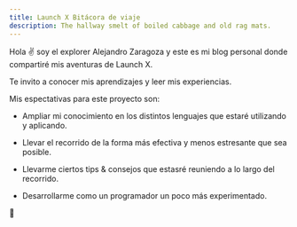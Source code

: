 ```yaml
---
title: Launch X Bitácora de viaje
description: The hallway smelt of boiled cabbage and old rag mats.
---
```


Hola ✌️  soy el explorer Alejandro Zaragoza y este es mi blog personal donde compartiré mis aventuras de Launch X.

Te invito a conocer mis aprendizajes y leer mis experiencias.

Mis espectativas para este proyecto son:
- Ampliar mi conocimiento en los distintos lenguajes que estaré utilizando y aplicando.

- Llevar el recorrido de la forma más efectiva y menos estresante que sea posible.

- Llevarme ciertos tips & consejos que estasré reuniendo a lo largo del recorrido.

- Desarrollarme como un programador un poco más experimentado.


🚀
